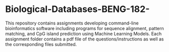 # Biological-Databases-BENG-182-
This repository contains assignments developing command-line bioinformatics software including programs for sequence alignment, pattern matching, and CpG island prediction using Machine Learning Models. Each assignment folder contains a pdf file of the questions/instructions as well as the corresponding files submitted.
